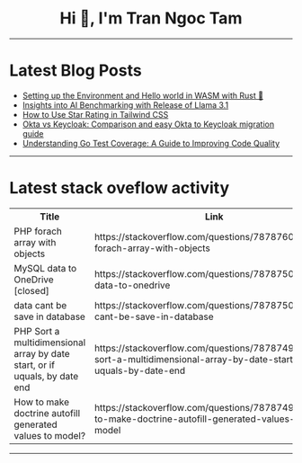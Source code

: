 <h1 align="center">Hi 👋, I'm Tran Ngoc Tam</h1>

---

# Latest Blog Posts 
<!-- BLOG-POST-LIST:START -->
- [Setting up the Environment and Hello world in WASM with Rust 🦀](https://dev.to/prathamjagga/setting-up-the-environment-and-hello-world-in-wasm-with-rust-2iga)
- [Insights into AI Benchmarking with Release of Llama 3.1](https://dev.to/iwooky/insights-into-ai-benchmarking-with-release-of-llama-31-jl3)
- [How to Use Star Rating in Tailwind CSS](https://dev.to/saim_ansari/how-to-use-star-rating-in-tailwind-css-25ok)
- [Okta vs Keycloak: Comparison and easy Okta to Keycloak migration guide](https://dev.to/tkurek/okta-vs-keycloak-comparison-and-easy-okta-to-keycloak-migration-guide-426g)
- [Understanding Go Test Coverage: A Guide to Improving Code Quality](https://dev.to/keploy/understanding-go-test-coverage-a-guide-to-improving-code-quality-2ffp)
<!-- BLOG-POST-LIST:END -->

---

# Latest stack oveflow activity
<table>
  <tr><th>Title</th><th>Link</th></tr>
  <!-- STACKOVERFLOW:START --><tr><td>PHP forach array with objects</td><td>https://stackoverflow.com/questions/78787600/php-forach-array-with-objects</td></tr><tr><td>MySQL data to OneDrive [closed]</td><td>https://stackoverflow.com/questions/78787509/mysql-data-to-onedrive</td></tr><tr><td>data cant be save in database</td><td>https://stackoverflow.com/questions/78787506/data-cant-be-save-in-database</td></tr><tr><td>PHP Sort a multidimensional array by date start, or if uquals, by date end</td><td>https://stackoverflow.com/questions/78787499/php-sort-a-multidimensional-array-by-date-start-or-if-uquals-by-date-end</td></tr><tr><td>How to make doctrine autofill generated values to model?</td><td>https://stackoverflow.com/questions/78787493/how-to-make-doctrine-autofill-generated-values-to-model</td></tr><!-- STACKOVERFLOW:END -->
</table>

---



